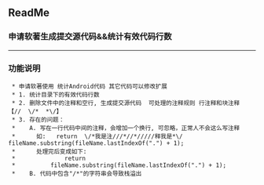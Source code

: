 ## ReadMe ##

### 申请软著生成提交源代码&&统计有效代码行数 ##

--------------

### 功能说明 ###

     * 申请软著使用 统计Android代码 其它代码可以修改扩展
     * 1. 统计目录下的有效代码行数
     * 2. 删除文件中的注释和空行, 生成提交源代码  可处理的注释规则 行注释和块注释  【//  \/*  *\/】
     * 3. 存在的问题： 
     *    A. 写在一行代码中间的注释，会增加一个换行, 可忽略，正常人不会这么写注释
     *      如:   return  \/*我是注///*//*/////释我是*\/  fileName.substring(fileName.lastIndexOf(".") + 1);
     *      处理完后变成如下:
     *              return
     *          fileName.substring(fileName.lastIndexOf(".") + 1);
     *    B. 代码中包含"/*"的字符串会导致栈溢出   
